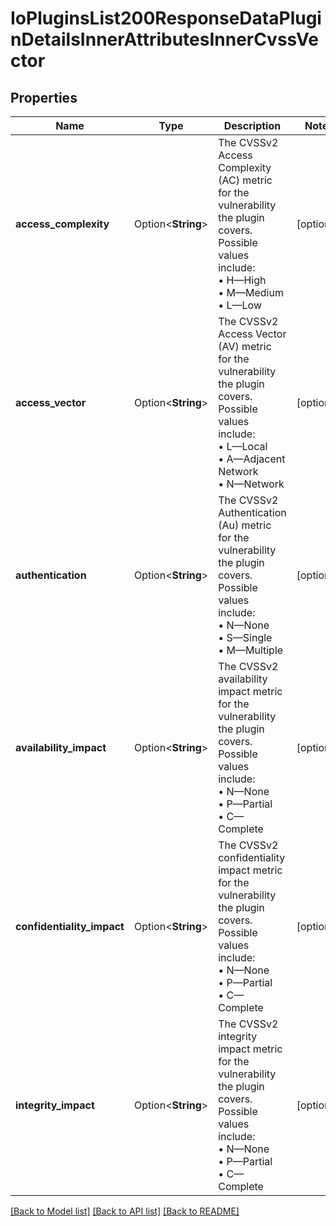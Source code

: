 # IoPluginsList200ResponseDataPluginDetailsInnerAttributesInnerCvssVector

## Properties

Name | Type | Description | Notes
------------ | ------------- | ------------- | -------------
**access_complexity** | Option<**String**> | The CVSSv2 Access Complexity (AC) metric for the vulnerability the plugin covers. Possible values include:<br />• H—High<br />• M—Medium<br />• L—Low | [optional]
**access_vector** | Option<**String**> | The CVSSv2 Access Vector (AV) metric for the vulnerability the plugin covers. Possible values include: <br />• L—Local<br />• A—Adjacent Network<br />• N—Network | [optional]
**authentication** | Option<**String**> | The CVSSv2 Authentication (Au) metric for the vulnerability the plugin covers. Possible values include: <br />• N—None<br />• S—Single<br />• M—Multiple | [optional]
**availability_impact** | Option<**String**> | The CVSSv2 availability impact metric for the vulnerability the plugin covers. Possible values include: <br />• N—None<br />• P—Partial<br />• C—Complete | [optional]
**confidentiality_impact** | Option<**String**> | The CVSSv2 confidentiality impact metric for the vulnerability the plugin covers. Possible values include: <br />• N—None<br />• P—Partial<br />• C—Complete | [optional]
**integrity_impact** | Option<**String**> | The CVSSv2 integrity impact metric for the vulnerability the plugin covers. Possible values include: <br />• N—None<br />• P—Partial<br />• C—Complete | [optional]

[[Back to Model list]](../README.md#documentation-for-models) [[Back to API list]](../README.md#documentation-for-api-endpoints) [[Back to README]](../README.md)


